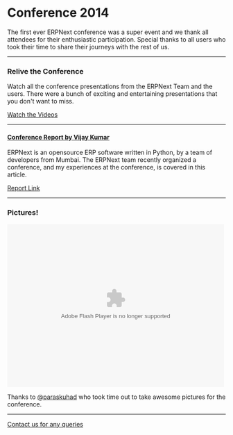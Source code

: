# Conference 2014

The first ever ERPNext conference was a super event and we thank all attendees for their enthusiastic participation. Special thanks to all users who took their time to share their journeys with the rest of us.

---

### Relive the Conference

Watch all the conference presentations from the ERPNext Team and the users. There were a bunch of exciting and entertaining presentations that you don't want to miss.

<a href="/conf/2014/videos">Watch the Videos</a>

---

#### [Conference Report by Vijay Kumar](http://www.bravegnu.org/blog/erpnext-conf-2014.html)

ERPNext is an opensource ERP software written in Python, by a team of developers from Mumbai. The ERPNext team recently organized a conference, and my experiences at the conference, is covered in this article.

[Report Link](http://www.bravegnu.org/blog/erpnext-conf-2014.html)

---

### Pictures!

<object width="500" height="375"> <param name="flashvars" value="offsite=true&lang=en-us&page_show_url=%2Fphotos%2F127348849%40N05%2Fsets%2F72157647632481360%2Fshow%2F&page_show_back_url=%2Fphotos%2F127348849%40N05%2Fsets%2F72157647632481360%2F&set_id=72157647632481360&jump_to="></param> <param name="movie" value="https://www.flickr.com/apps/slideshow/show.swf?v=1811922554"></param> <param name="allowFullScreen" value="true"></param><embed type="application/x-shockwave-flash" src="https://www.flickr.com/apps/slideshow/show.swf?v=1811922554" allowFullScreen="true" flashvars="offsite=true&lang=en-us&page_show_url=%2Fphotos%2F127348849%40N05%2Fsets%2F72157647632481360%2Fshow%2F&page_show_back_url=%2Fphotos%2F127348849%40N05%2Fsets%2F72157647632481360%2F&set_id=72157647632481360&jump_to=" width="500" height="375"></embed></object>

Thanks to [@paraskuhad](https://twitter.com/paraskuhad) who took time out to take awesome pictures for the conference.

---

[Contact us for any queries](https://about.frappe.io/#contact)

